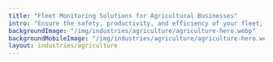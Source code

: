 ```yaml
---
title: "Fleet Monitoring Solutions for Agricultural Businesses"
intro: "Ensure the safety, productivity, and efficiency of your fleet, machinery, and staff with agricultural fleet monitoring."
backgroundImage: "/img/industries/agriculture/agriculture-hero.webp"
backgroundMobileImage: "/img/industries/agriculture/agriculture-hero.webp"
layout: industries/agriculture
---
```

